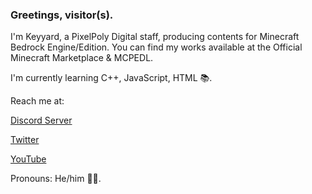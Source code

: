 ### Greetings, visitor(s).
I'm Keyyard, a PixelPoly Digital staff, producing contents for Minecraft Bedrock Engine/Edition. You can find my works available at the Official Minecraft Marketplace & MCPEDL.


I'm currently learning C++, JavaScript, HTML 📚.

Reach me at:

[Discord Server](https://discord.gg/s2VfQr69uz)

[Twitter](https://twitter.com/keyyard)

[YouTube](https://youtube.com/c/Keyyard)

Pronouns: He/him 🤵🏻.
